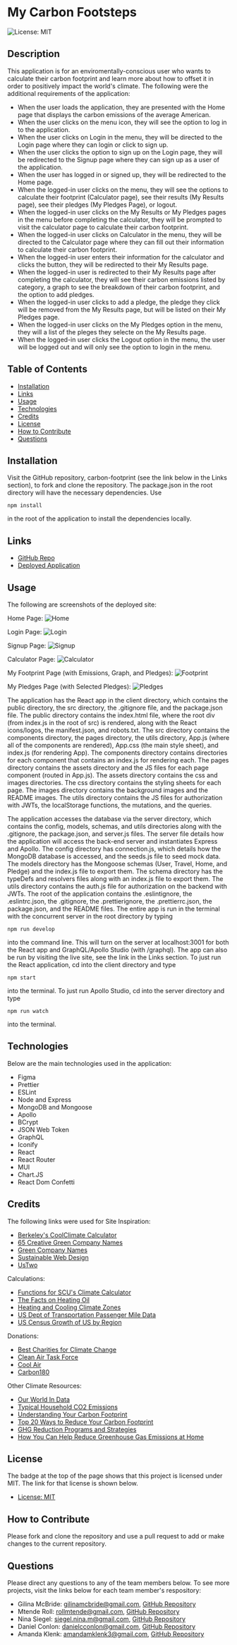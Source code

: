 # My Carbon Footsteps

![License: MIT](https://img.shields.io/badge/License-MIT-yellow.svg)

## Description
This application is for an enviromentally-conscious user who wants to calculate their carbon footprint and learn more about how to offset it in order to positively impact the world's climate. The following were the additional requirements of the application:

* When the user loads the application, they are presented with the Home page that displays the carbon emissions of the average American.
* When the user clicks on the menu icon, they will see the option to log in to the application.
* When the user clicks on Login in the menu, they will be directed to the Login page where they can login or click to sign up.
* When the user clicks the option to sign up on the Login page, they will be redirected to the Signup page where they can sign up as a user of the application.
* When the user has logged in or signed up, they will be redirected to the Home page.
* When the logged-in user clicks on the menu, they will see the options to calculate their footprint (Calculator page), see their results (My Results page), see their pledges (My Pledges Page), or logout.
* When the logged-in user clicks on the My Results or My Pledges pages in the menu before completing the calculator, they will be prompted to visit the calculator page to calculate their carbon footprint.
* When the logged-in user clicks on Calculator in the menu, they will be directed to the Calculator page where they can fill out their information to calculate their carbon footprint.
* When the logged-in user enters their information for the calculator and clicks the button, they will be redirected to their My Results page.
* When the logged-in user is redirected to their My Results page after completing the calculator, they will see their carbon emissions listed by category, a graph to see the breakdown of their carbon footprint, and the option to add pledges.
* When the logged-in user clicks to add a pledge, the pledge they click will be removed from the My Results page, but will be listed on their My Pledges page.
* When the logged-in user clicks on the My Pledges option in the menu, they will a list of the pleges they selecte on the My Results page.
* When the logged-in user clicks the Logout option in the menu, the user will be logged out and will only see the option to login in the menu.

## Table of Contents
- [Installation](#installation)
- [Links](#links)
- [Usage](#usage)
- [Technologies](#Technologies)
- [Credits](#credits)
- [License](#license)
- [How to Contribute](#how-to-contribute)
- [Questions](#questions)

## Installation
Visit the GitHub repository, carbon-footprint (see the link below in the Links section), to fork and clone the repository. The package.json in the root directory will have the necessary dependencies. Use
````````````
npm install
````````````
in the root of the application to install the dependencies locally.

## Links
- [GitHub Repo](https://github.com/nmsiegel1/carbon-footprint)
- [Deployed Application](https://carbon-footsteps.herokuapp.com/)

## Usage
The following are screenshots of the deployed site:

Home Page:
![Home](/client/src/pages/assets/images/home.png)

Login Page:
![Login](/client/src/pages/assets/images/login.png)

Signup Page:
![Signup](/client/src/pages/assets/images/signup.png)

Calculator Page:
![Calculator](/client/src/pages/assets/images/calculator.png)

My Footprint Page (with Emissions, Graph, and Pledges):
![Footprint](/client/src/pages/assets/images/footprint.png)

My Pledges Page (with Selected Pledges):
![Pledges](/client/src/pages/assets/images/pledges.png)

The application has the React app in the client directory, which contains the public directory, the src directory, the .gitignore file, and the package.json file. The public directory contains the index.html file, where the root div (from index.js in the root of src) is rendered, along with the React icons/logos, the manifest.json, and robots.txt. The src directory contains the components directory, the pages directory, the utils directory, App.js (where all of the components are rendered), App.css (the main style sheet), and index.js (for rendering App). The components directory contains directories for each component that contains an index.js for rendering each. The pages directory contains the assets directory and the JS files for each page component (routed in App.js). The assets directory contains the css and images directories. The css directory contains the styling sheets for each page. The images directory contains the background images and the README images. The utils directory contains the JS files for authorization with JWTs, the localStorage functions, the mutations, and the queries.

The application accesses the database via the server directory, which contains the config, models, schemas, and utils directories along with the .gitignore, the package.json, and server.js files. The server file details how the application will access the back-end server and instantiates Express and Apollo. The config directory has connection.js, which details how the MongoDB database is accessed, and the seeds.js file to seed mock data. The models directory has the Mongoose schemas (User, Travel, Home, and Pledge) and the index.js file to export them. The schema directory has the typeDefs and resolvers files along with an index.js file to export them. The utils directory contains the auth.js file for authorization on the backend with JWTs. The root of the application contains the .eslintignore, the .eslintrc.json, the .gitignore, the .prettierignore, the .prettierrc.json, the package.json, and the README files.
The entire app is run in the terminal with the concurrent server in the root directory by typing
````````````````
npm run develop
````````````````
into the command line. This will turn on the server at localhost:3001 for both the React app and GraphQL/Apollo Studio (with /graphql). The app can also be run by visiting the live site, see the link in the Links section. To just run the React application, cd into the client directory and type
``````````
npm start
``````````
into the terminal. To just run Apollo Studio, cd into the server directory and type
``````````````
npm run watch
``````````````
into the terminal.

## Technologies
Below are the main technologies used in the application:
* Figma
* Prettier
* ESLint
* Node and Express
* MongoDB and Mongoose
* Apollo
* BCrypt
* JSON Web Token
* GraphQL
* Iconify
* React
* React Router
* MUI
* Chart.JS
* React Dom Confetti

## Credits
The following links were used for
Site Inspiration:
* [Berkeley's CoolClimate Calculator](https://coolclimate.berkeley.edu/calculator)
* [65 Creative Green Company Names](https://thebrandboy.com/65-creative-green-company-names/)
* [Green Company Names](https://namesbee.com/green-company-names/)
* [Sustainable Web Design](https://sustainablewebdesign.org/category/design/)
* [UsTwo](https://www.ustwo.com/)

Calculations:
* [Functions for SCU's Climate Calculator](https://www.scu.edu/media/ethics-center/environmental-ethics/carbon-footprint/Math_and_Methodologies_Behind_This_Calculator.pdf)
* [The Facts on Heating Oil](https://fueloilnews.com/2008/05/01/the-facts-on-heating-oil-part-two/#:~:text=Heating%20oil%20used%20in%20homes,oil%2C%20coal%20and%20wood%20stoves.)
* [Heating and Cooling Climate Zones](https://inspectapedia.com/heat/Heating-Cooling-Climate-Zone-BTU-Requirements.php)
* [US Dept of Transportation Passenger Mile Data](https://www.bts.gov/content/us-passenger-miles)
* [US Census Growth of US by Region](https://www.census.gov/popclock/data_tables.php?component=growth)

Donations:
* [Best Charities for Climate Change](https://impactful.ninja/best-charities-for-climate-change/)
* [Clean Air Task Force](https://www.catf.us/)
* [Cool Air](https://www.coolearth.org/)
* [Carbon180](https://carbon180.org/)

Other Climate Resources:
* [Our World In Data](https://ourworldindata.org/co2-and-other-greenhouse-gas-emissions)
* [Typical Household CO2 Emissions](https://www.zerofy.net/2022/04/04/household-co2-emissions.html)
* [Understanding Your Carbon Footprint](https://suncommon.com/understanding-your-carbon-footprint/)
* [Top 20 Ways to Reduce Your Carbon Footprint](http://www.globalstewards.org/reduce-carbon-footprint.htm)
* [GHG Reduction Programs and Strategies](https://www.epa.gov/climateleadership/ghg-reduction-programs-strategies)
* [How You Can Help Reduce Greenhouse Gas Emissions at Home](https://www.nps.gov/pore/learn/nature/climatechange_action_home.htm)

## License
The badge at the top of the page shows that this project is licensed under MIT. The link for that license is shown below.
- [License: MIT](https://opensource.org/licenses/MIT)

## How to Contribute
Please fork and clone the repository and use a pull request to add or make changes to the current repository.

## Questions
Please direct any questions to any of the team members below. To see more projects, visit the links below for each team member's respository:
- Gilina McBride: gilinamcbride@gmail.com, [GitHub Repository](https://github.com/gilinamcbride)
- Mtende Roll: rollmtende@gmail.com, [GitHub Repository](https://github.com/MtendeRoll)
- Nina Siegel: siegel.nina.m@gmail.com, [GitHub Repository](https://github.com/nmsiegel1)
- Daniel Conlon: danielcconlon@gmail.com, [GitHub Repository](https://github.com/DanielCConlon)
- Amanda Klenk: amandamklenk3@gmail.com, [GitHub Repository](https://github.com/amklenk)